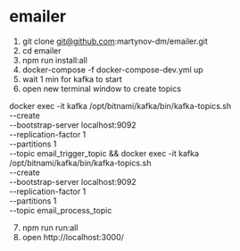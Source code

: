 # emailer
1) git clone git@github.com:martynov-dm/emailer.git
2) cd emailer
3) npm run install:all
4) docker-compose -f docker-compose-dev.yml up
5) wait 1 min for kafka to start
6) open new terminal window to create topics

docker exec -it kafka /opt/bitnami/kafka/bin/kafka-topics.sh \
    --create \
    --bootstrap-server localhost:9092 \
    --replication-factor 1 \
    --partitions 1 \
    --topic email_trigger_topic && docker exec -it kafka /opt/bitnami/kafka/bin/kafka-topics.sh \
    --create \
    --bootstrap-server localhost:9092 \
    --replication-factor 1 \
    --partitions 1 \
    --topic email_process_topic 
    
7) npm run run:all
8) open http://localhost:3000/
